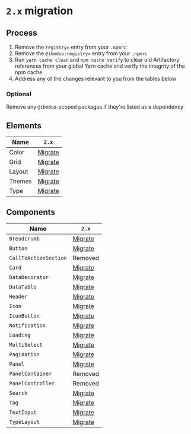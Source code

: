 # `2.x` migration

## Process

1. Remove the `registry=` entry from your `.npmrc`
2. Remove the `@ibmduo:registry=` entry from your `.npmrc`
3. Run `yarn cache clean` and `npm cache verify` to clear old Artifactory references from your global Yarn cache and verify the integrity of the npm cache
4. Address any of the changes relevant to you from the tables below

### Optional

Remove any `@ibmduo`-scoped packages if they're listed as a dependency

## Elements

| Name   | `2.x`                    |
| ------ | ------------------------ |
| Color  | [Migrate](2.x-color.md)  |
| Grid   | [Migrate](2.x-grid.md)   |
| Layout | [Migrate](2.x-layout.md) |
| Themes | [Migrate](2.x-themes.md) |
| Type   | [Migrate](2.x-type.md)   |

## Components

| Name                  | `2.x`                                                            |
| --------------------- | ---------------------------------------------------------------- |
| `Breadcrumb`          | [Migrate](../../src/components/Breadcrumb/migrate-to-2.x.md)     |
| `Button`              | [Migrate](../../src/components/Button/migrate-to-2.x.md)         |
| `CallToActionSection` | Removed                                                          |
| `Card`                | [Migrate](../../src/components/Card/migrate-to-2.x.md)           |
| `DataDecorator`       | [Migrate](../../src/components/DataDecorator/migrate-to-2.x.md)  |
| `DataTable`           | [Migrate](../../src/components/DataTable/migrate-to-2.x.md)      |
| `Header`              | [Migrate](../../src/components/SecurityHeader/migrate-to-2.x.md) |
| `Icon`                | [Migrate](../../src/components/Icon/migrate-to-2.x.md)           |
| `IconButton`          | [Migrate](../../src/components/IconButton/migrate-to-2.x.md)     |
| `Notification`        | [Migrate](../../src/components/Notification/migrate-to-2.x.md)   |
| `Loading`             | [Migrate](../../src/components/Loading/migrate-to-2.x.md)        |
| `MultiSelect`         | [Migrate](../../src/components/MultiSelect/migrate-to-2.x.md)    |
| `Pagination`          | [Migrate](../../src/components/Pagination/migrate-to-2.x.md)     |
| `Panel`               | [Migrate](../../src/components/Panel/migrate-to-2.x.md)          |
| `PanelContainer`      | Removed                                                          |
| `PanelController`     | Removed                                                          |
| `Search`              | [Migrate](../../src/components/Search/migrate-to-2.x.md)         |
| `Tag`                 | [Migrate](../../src/components/Tag/migrate-to-2.x.md)            |
| `TextInput`           | [Migrate](../../src/components/TextInput/migrate-to-2.x.md)      |
| `TypeLayout`          | [Migrate](../../src/components/TypeLayout/migrate-to-2.x.md)     |
